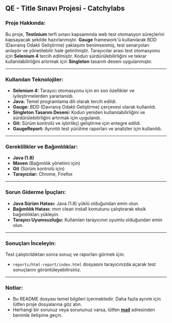 ## QE - Title Sınavı Projesi - Catchylabs

### Proje Hakkında:

Bu proje, **Testinium** terfi sınavı kapsamında web test otomasyon süreçlerini kapsayacak şekilde hazırlanmıştır. 
**Gauge** framework'ü kullanılarak BDD (Davranış Odaklı Geliştirme) yaklaşımı benimsenmiş, test senaryoları anlaşılır ve 
yönetilebilir hale getirilmiştir. Tarayıcılar arası test otomasyonu için **Selenium 4** tercih edilmiştir. 
Kodun sürdürülebilirliğini ve tekrar kullanılabilirliğini artırmak için **Singleton** tasarım deseni uygulanmıştır.

---

### Kullanılan Teknolojiler:

- **Selenium 4:** Tarayıcı otomasyonu için en son özellikler ve iyileştirmelerden yararlanıldı.
- **Java:** Temel programlama dili olarak tercih edildi.
- **Gauge:** BDD (Davranış Odaklı Geliştirme) çerçevesi olarak kullanıldı.
- **Singleton Tasarım Deseni:** Kodun yeniden kullanılabilirliğini ve sürdürülebilirliğini artırmak için uygulandı.
- **Git:** Sürüm kontrolü ve işbirlikçi geliştirme için entegre edildi.
- **GaugeReport:** Ayrıntılı test yürütme raporları ve analizler için kullanıldı.

---

### Gereklilikler ve Bağımlılıklar:

- **Java (1.8)**
- **Maven** (Bağımlılık yönetimi için)
- **Git** (Sürüm kontrolü için)
- **Tarayıcılar:** Chrome, Firefox

---

### Sorun Giderme İpuçları:

- **Java Sürüm Hatası:**  Java (1.8) yüklü olduğundan emin olun.
- **Bağımlılık Hatası:** mvn clean install komutunu çalıştırarak eksik bağımlılıkları yükleyin.
- **Tarayıcı Uyumsuzluğu:** Kullanılan tarayıcının uyumlu olduğundan emin olun.

---

### Sonuçları İnceleyin:

Test çalıştırıldıktan sonra sonuç ve raporları görmek için:  
- `reports/html-report/index.html` dosyasını tarayıcınızda açarak test sonuçlarını görüntüleyebilirsiniz.

---

### Notlar:

- Bu README dosyası temel bilgileri içermektedir. Daha fazla ayrıntı için lütfen proje dosyalarına göz atın.
- Herhangi bir sorunuz veya sorununuz varsa, lütfen **[mail](mailto:burhan.aydin@testinium.com?subject=TitleExam%20Hk.)** adresinden benimle iletişime geçin.
